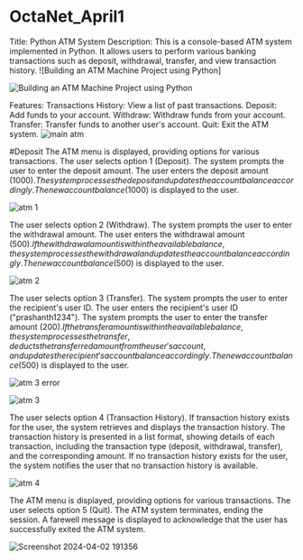 # OctaNet_April1
Title:
Python ATM System
Description:
This  is a console-based ATM system implemented in Python. It allows users to perform various banking transactions such as deposit, withdrawal, transfer, and view transaction history.
![Building an ATM Machine Project using Python]

![Building an ATM Machine Project using Python](https://github.com/prashanthreddy9948/OctaNet_April1/assets/165754020/11e825e6-2678-408c-9388-dfd6510f6d9b)

Features:
Transactions History: 
View a list of past transactions.
Deposit: Add funds to your account.
Withdraw: Withdraw funds from your account.
Transfer: Transfer funds to another user's account.
Quit: Exit the ATM system.
![main atm](https://github.com/prashanthreddy9948/OctaNet_April1/assets/165754020/e0c333b1-0de0-4492-b50e-c890d79623cc)

#Deposit
The ATM menu is displayed, providing options for various transactions.
The user selects option 1 (Deposit).
The system prompts the user to enter the deposit amount.
The user enters the deposit amount ($1000).
The system processes the deposit and updates the account balance accordingly.
The new account balance ($1000) is displayed to the user.


![atm 1](https://github.com/prashanthreddy9948/OctaNet_April1/assets/165754020/5d64588c-7372-4668-a84b-1fdd07b525f9)



The user selects option 2 (Withdraw).
The system prompts the user to enter the withdrawal amount.
The user enters the withdrawal amount ($500).
If the withdrawal amount is within the available balance, the system processes the withdrawal and updates the account balance accordingly.
The new account balance ($500) is displayed to the user.


![atm 2](https://github.com/prashanthreddy9948/OctaNet_April1/assets/165754020/e316252f-2437-4a4c-b6bf-117359e289eb)



The user selects option 3 (Transfer).
The system prompts the user to enter the recipient's user ID.
The user enters the recipient's user ID ("prashanth1234").
The system prompts the user to enter the transfer amount ($200).
If the transfer amount is within the available balance, the system processes the transfer, deducts the transferred amount from the user's account, and updates the recipient's account balance accordingly.
The new account balance ($500) is displayed to the user.


![atm 3 error](https://github.com/prashanthreddy9948/OctaNet_April1/assets/165754020/d7cd0d47-78ff-43f9-beb2-34be63644011)

![atm 3](https://github.com/prashanthreddy9948/OctaNet_April1/assets/165754020/c131c0cb-4039-41bd-b24c-7142838f32a8)

The user selects option 4 (Transaction History).
If transaction history exists for the user, the system retrieves and displays the transaction history.
The transaction history is presented in a list format, showing details of each transaction, including the transaction type (deposit, withdrawal, transfer), and the corresponding amount.
If no transaction history exists for the user, the system notifies the user that no transaction history is available.


![atm 4](https://github.com/prashanthreddy9948/OctaNet_April1/assets/165754020/c1d22d98-62de-41c8-bf6e-5bac07d559d6)


The ATM menu is displayed, providing options for various transactions.
The user selects option 5 (Quit).
The ATM system terminates, ending the session.
A farewell message is displayed to acknowledge that the user has successfully exited the ATM system.

![Screenshot 2024-04-02 191356](https://github.com/prashanthreddy9948/OctaNet_April1/assets/165754020/380ccccf-8075-4ddf-83b6-7a6808654827)
